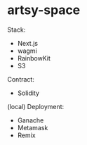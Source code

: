 # artsy-space

Stack:
- Next.js
- wagmi
- RainbowKit
- S3

Contract:
- Solidity

(local) Deployment:
- Ganache
- Metamask
- Remix